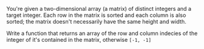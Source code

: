 You're given a two-dimensional array (a matrix) of distinct integers and a target integer. Each row in the matrix is sorted and each column is also sorted; the matrix doesn't necessarily have the same height and width.

Write a function that returns an array of the row and column indecies of the integer of it's contained in the matrix, otherwise `[-1, -1]`